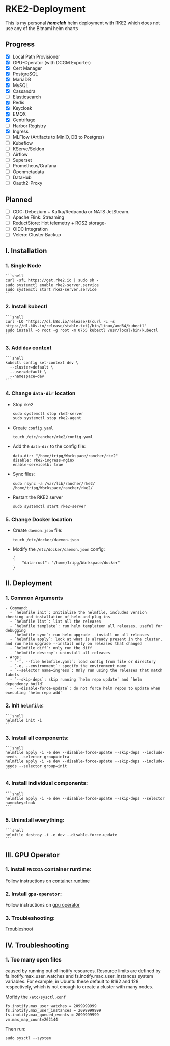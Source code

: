 # RKE2-Deployment
This is my personal ***homelab*** helm deployment with RKE2 which does not use any of the Bitnami helm charts

## Progress
  - [x] Local Path Provisioner
  - [x] GPU-Operator (with DCGM Exporter)
  - [x] Cert Manager
  - [x] PostgreSQL
  - [x] MariaDB
  - [x] MySQL
  - [x] Cassandra
  - [ ] Elasticsearch
  - [x] Redis
  - [x] Keycloak
  - [x] EMQX
  - [x] Centrifugo
  - [ ] Harbor Registry
  - [x] Ingress
  - [ ] MLFlow (Artifacts to MinIO, DB to Postgres)
  - [ ] Kubeflow
  - [ ] KServe/Seldon
  - [ ] Airflow
  - [ ] Superset
  - [ ] Prometheus/Grafana
  - [ ] Openmetadata
  - [ ] DataHub
  - [ ] Oauth2-Proxy

## Planned
  - [ ] CDC: Debezium + Kafka/Redpanda or NATS JetStream.
  - [ ] Apache Flink: Streaming
  - [ ] ReductStore: Hot telemetry + ROS2 storage-
  - [ ] OIDC Integration
  - [ ] Velero: Cluster Backup

## I. Installation
### 1. Single Node
    ```shell
    curl -sfL https://get.rke2.io | sudo sh -
    sudo systemctl enable rke2-server.service
    sudo systemctl start rke2-server.service
    ```

### 2. Install kubectl
    ```shell
    curl -LO "https://dl.k8s.io/release/$(curl -L -s https://dl.k8s.io/release/stable.txt)/bin/linux/amd64/kubectl"
    sudo install -o root -g root -m 0755 kubectl /usr/local/bin/kubectl
    ```

### 3. Add ```dev``` context
    ```shell
    kubectl config set-context dev \
      --cluster=default \
      --user=default \
      --namespace=dev
    ```

### 4. Change ```data-dir``` location
   - Stop rke2 
       ```shell
       sudo systemctl stop rke2-server
       sudo systemctl stop rke2-agent
       ```
   - Create ```config.yaml```
       ```shell
       touch /etc/rancher/rke2/config.yaml
       ```
   - Add the ```data-dir``` to the config file:
       ```text
       data-dir: "/home/tripg/Workspace/rancher/rke2"
       disable: rke2-ingress-nginx
       enable-servicelb: true
       ```
   - Sync files:
       ```shell
       sudo rsync -a /var/lib/rancher/rke2/ /home/tripg/Workspace/rancher/rke2/
       ```
   - Restart the RKE2 server
       ```shell
       sudo systemctl start rke2-server
       ```

### 5. Change Docker location
   - Create ```daemon.json``` file:
       ```shell
       touch /etc/docker/daemon.json
       ```
   - Modify the ```/etc/docker/daemon.json``` config:
       ```shell
       {
           "data-root": "/home/tripg/Workspace/docker"
       }
       ```
     
## II. Deployment
### 1. Common Arguments
    - Command:
      - `helmfile init`: Initialize the helmfile, includes version checking and installation of helm and plug-ins
      - `helmfile list`: list all the releases
      - `helmfile template`: run helm templateon all releases, useful for debugging
      - `helmfile sync`: run helm upgrade --install on all releases
      - `helmfile apply`: look at what is already present in the cluster, and run helm upgrade --install only on releases that changed
      - `helmfile diff`: only run the diff
      - `helmfile destroy`: uninstall all releases
    - Args:
      - `-f, --file helmfile.yaml`: load config from file or directory
      - `-e, --environment`: specify the environment name
      - `--selector name=ingress`: Only run using the releases that match labels
      - `--skip-deps`: skip running `helm repo update` and `helm dependency build`
      - `--disable-force-update`: do not force helm repos to update when executing `helm repo add`

### 2. Init ```helmfile```:
    ```shell
    helmfile init -i
    ```

### 3. Install all components:
    ```shell
    helmfile apply -i -e dev --disable-force-update --skip-deps --include-needs --selector group=infra
    helmfile apply -i -e dev --disable-force-update --skip-deps --include-needs --selector group=init
    ```

### 4. Install individual components:
    ```shell
    helmfile apply -i -e dev --disable-force-update --skip-deps --selector name=keycloak
    ```

### 5. Uninstall everything:
    ```shell
    helmfile destroy -i -e dev --disable-force-update
    ```
   
## III. GPU Operator
### 1. Install ```NVIDIA``` container runtime:
Follow instructions on [container runtime](https://docs.nvidia.com/datacenter/cloud-native/container-toolkit/latest/install-guide.html)

### 2. Install ```gpu-operator```:
Follow instructions on [gpu operator](https://docs.nvidia.com/datacenter/cloud-native/gpu-operator/latest/getting-started.html)

### 3. Troubleshooting:
[Troubleshoot](https://docs.nvidia.com/datacenter/cloud-native/gpu-operator/24.9.1/troubleshooting.html)


## IV. Troubleshooting
### 1. Too many open files
caused by running out of inotify resources. Resource limits are defined by fs.inotify.max_user_watches and 
fs.inotify.max_user_instances system variables. For example, in Ubuntu these default to 8192 and 128 respectively, 
which is not enough to create a cluster with many nodes. 

Mofidy the ```/etc/sysctl.conf```
```shell
fs.inotify.max_user_watches = 2099999999
fs.inotify.max_user_instances = 2099999999
fs.inotify.max_queued_events = 2099999999
vm.max_map_count=262144
```
Then run:
```shell
sudo sysctl --system
```